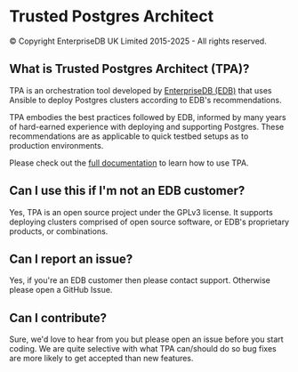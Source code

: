 # Trusted Postgres Architect
© Copyright EnterpriseDB UK Limited 2015-2025 - All rights reserved.

## What is Trusted Postgres Architect (TPA)?
TPA is an orchestration tool developed by [EnterpriseDB (EDB)](https://www.enterprisedb.com/) that uses Ansible to deploy Postgres clusters according to EDB's recommendations.

TPA embodies the best practices followed by EDB, informed by many years of hard-earned experience with deploying and supporting Postgres. These recommendations are as applicable to quick testbed setups as to production environments.

Please check out the [full documentation](https://www.enterprisedb.com/docs/tpa/latest/) to learn how to use TPA.

## Can I use this if I'm not an EDB customer?
Yes, TPA is an open source project under the GPLv3 license. It supports deploying clusters comprised of open source software, or EDB's proprietary products, or combinations.

## Can I report an issue?
Yes, if you're an EDB customer then please contact support. Otherwise please open a GitHub Issue.

## Can I contribute?
Sure, we'd love to hear from you but please open an issue before you start coding. We are quite selective with what TPA can/should do so bug fixes are more likely to get accepted than new features.